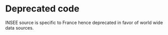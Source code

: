# Deprecated code

INSEE source is specific to France hence deprecated in favor of world wide data sources.